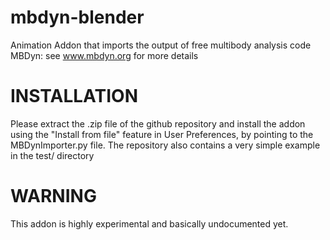 # mbdyn-blender
Animation Addon that imports the output of free multibody analysis code 
MBDyn: see www.mbdyn.org for more details

# INSTALLATION
Please extract the .zip file of the github repository and install the
addon using the "Install from file" feature in User Preferences, by 
pointing to the MBDynImporter.py file. The repository also contains a
very simple example in the test/ directory

# WARNING
This addon is highly experimental and basically undocumented yet.
